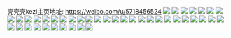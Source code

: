 壳壳壳kezi主页地址: https://weibo.com/u/5718456524 
![](https://wx4.sinaimg.cn/mw2000/006f03LKgy1h92p99dyzij30u0140n4h.jpg) 
![](https://wx4.sinaimg.cn/mw2000/006f03LKgy1h8vb8bgyp1j30u0140gua.jpg) 
![](https://wx4.sinaimg.cn/mw2000/006f03LKgy1h8vb8cc1pej30u010pdnq.jpg) 
![](https://wx4.sinaimg.cn/mw2000/006f03LKgy1h8vb8adiiej30u014010p.jpg) 
![](https://wx4.sinaimg.cn/mw2000/006f03LKgy1h8s7j5hvpoj30u0140wm0.jpg) 
![](https://wx4.sinaimg.cn/mw2000/006f03LKgy1h8s7j6c7zaj30u013m45n.jpg) 
![](https://wx4.sinaimg.cn/mw2000/006f03LKgy1h8s7j6xh1cj30u0140n4x.jpg) 
![](https://wx4.sinaimg.cn/mw2000/006f03LKgy1h8s7l11vryj30u018gqdg.jpg) 
![](https://wx4.sinaimg.cn/mw2000/006f03LKgy1h8s7l7v74rj30u0140wnd.jpg) 
![](https://wx4.sinaimg.cn/mw2000/006f03LKgy1h8s7l3qewkj30u0114gtt.jpg) 
![](https://wx4.sinaimg.cn/mw2000/006f03LKgy1h8jjyi51juj32c0340npd.jpg) 
![](https://wx4.sinaimg.cn/mw2000/006f03LKgy1h85r9tipixj31900u0qbg.jpg) 
![](https://wx4.sinaimg.cn/mw2000/006f03LKgy1h85r9u8nl2j31910u0wlz.jpg) 
![](https://wx4.sinaimg.cn/mw2000/006f03LKgy1h85r9uzn3pj31910u07c7.jpg) 
![](https://wx4.sinaimg.cn/mw2000/006f03LKgy1h85r9vmwzcj31900u00z3.jpg) 
![](https://wx4.sinaimg.cn/mw2000/006f03LKgy1h85r9w87mwj31900u0gqo.jpg) 
![](https://wx4.sinaimg.cn/mw2000/006f03LKgy1h7i012qhvkj30u01hcgsi.jpg) 
![](https://wx4.sinaimg.cn/mw2000/006f03LKgy1h7i011huv7j30u01hcdmo.jpg) 
![](https://wx4.sinaimg.cn/mw2000/006f03LKgy1h7i0122ieij30u01hcjy0.jpg) 
![](https://wx4.sinaimg.cn/mw2000/006f03LKgy1h7i0139y3nj30u016d42n.jpg) 
![](https://wx4.sinaimg.cn/mw2000/006f03LKgy1h7d31tv5wmj30u01btdo1.jpg) 
![](https://wx4.sinaimg.cn/mw2000/006f03LKgy1h7d32mcxq1j30u01cato1.jpg) 
![](https://wx4.sinaimg.cn/mw2000/006f03LKgy1h7d32co6kpj30u0169gsu.jpg) 
![](https://wx4.sinaimg.cn/mw2000/006f03LKgy1h7d32gloizj30u0140n1j.jpg) 
![](https://wx4.sinaimg.cn/mw2000/006f03LKgy1h7d324hqhtj30u016iqh1.jpg) 
![](https://wx4.sinaimg.cn/mw2000/006f03LKgy1h7d3280f75j30u012aq94.jpg) 
![](https://wx4.sinaimg.cn/mw2000/006f03LKgy1h6x4z3jfg4j30u015sagw.jpg) 
![](https://wx4.sinaimg.cn/mw2000/006f03LKgy1h4w32a7cr6j31400u0wnw.jpg) 
![](https://wx4.sinaimg.cn/mw2000/006f03LKgy1h4w3284biij31400u0ajr.jpg) 
![](https://wx4.sinaimg.cn/mw2000/006f03LKgy1h4w328yrm6j30u014010g.jpg) 
![](https://wx4.sinaimg.cn/mw2000/006f03LKgy1h4w32619wij30u0140dnk.jpg) 
![](https://wx4.sinaimg.cn/mw2000/006f03LKgy1h4dpjnbv0lj31910u0jww.jpg) 
![](https://wx4.sinaimg.cn/mw2000/006f03LKgy1h4dpjozw0xj31910u0wjt.jpg) 
![](https://wx4.sinaimg.cn/mw2000/006f03LKgy1h4dpjr1svuj31910u0aeu.jpg) 
![](https://wx4.sinaimg.cn/mw2000/006f03LKgy1h4dpjlltf3j31910u0te2.jpg) 
![](https://wx4.sinaimg.cn/mw2000/006f03LKgy1h3gbmdgxlwj30q00a60ti.jpg) 
![](https://wx4.sinaimg.cn/mw2000/006f03LKgy1h3bk7ycnfpj30u0140tii.jpg) 
![](https://wx4.sinaimg.cn/mw2000/006f03LKgy1h3bk7rqdf5j30u00u0n23.jpg) 
![](https://wx4.sinaimg.cn/mw2000/006f03LKgy1h3bk90t2soj30hl0jdq5h.jpg) 
![](https://wx4.sinaimg.cn/mw2000/006f03LKgy1h3bk8zu7gaj30u0190aib.jpg) 
![](https://wx4.sinaimg.cn/mw2000/006f03LKgy1h3bk94lboij30k00qqq6g.jpg) 
![](https://wx4.sinaimg.cn/mw2000/006f03LKgy1h3bk99xfhej30u0140n9l.jpg) 
